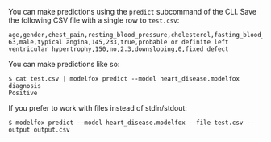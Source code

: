 You can make predictions using the `predict` subcommand of the CLI. Save the following CSV file with a single row to `test.csv`:

```
age,gender,chest_pain,resting_blood_pressure,cholesterol,fasting_blood_sugar_greater_than_120,resting_ecg_result,exercise_max_heart_rate,exercise_induced_angina,exercise_st_depression,exercise_st_slope,fluoroscopy_vessels_colored,thallium_stress_test
63,male,typical angina,145,233,true,probable or definite left ventricular hypertrophy,150,no,2.3,downsloping,0,fixed defect
```

You can make predictions like so:

```
$ cat test.csv | modelfox predict --model heart_disease.modelfox
diagnosis
Positive
```

If you prefer to work with files instead of stdin/stdout:

```
$ modelfox predict --model heart_disease.modelfox --file test.csv --output output.csv
```
